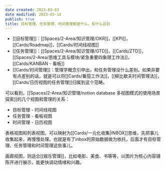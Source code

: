 ```yaml
---
date created: 2023-03-03
date modified: 2023-03-14
publish: true
title: 目标管理、任务管理、时间管理都是什么，有什么区别
---
```

- [[目标管理]]：[[Spaces/2-Area/知识管理/OKR]]，[[KPI]]，[[Cards/Roadmap]]，[[Cards/时间线视图]]
- [[任务管理]]：[[Spaces/2-Area/知识管理/GTD]]，[[Cards/ZTD]]，[[Spaces/2-Area/思维工具与模块/紧急重要四象限工作法]]，[[Cards/KANBAN - 看板]]
- [[Cards/时间管理]]：管理学概念引申出，和任务管理没什么差别。如果非要有点差别的话，就是可以将[[Cards/番茄工作法]]，[[柳比歇夫时间管理法]]，[[Cards/日历视图的任务管理]]归属到这个范畴。

可以看到，[[Spaces/2-Area/知识管理/notion database 多视图模式的使用场景探索]]的几个视图和管理的关系：

- 目标管理 - 时间线视图
- 任务管理 - 看板视图
- 时间管理 - 日历视图

表格视图和列表视图，可以映射为[[Cards/一元化收集\|INBOX]]思维，先把事儿收集起来，再慢慢处理。也就是有了inbox的原始数据做为依托，后面才有目标管理、任务管理和时间管理这些事儿。

画廊视图，则适合[[娱乐管理]]，比如电影、美食、书等等，以图片为核心内容铺陈开进行展示，能更快调动情绪和兴趣。